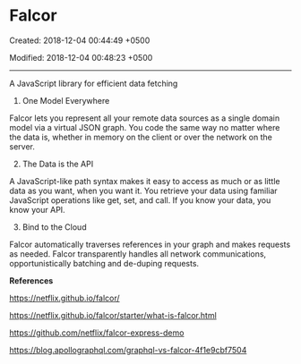 # Falcor

Created: 2018-12-04 00:44:49 +0500

Modified: 2018-12-04 00:48:23 +0500

---

A JavaScript library for efficient data fetching



1.  One Model Everywhere

Falcor lets you represent all your remote data sources as a single domain model via a virtual JSON graph. You code the same way no matter where the data is, whether in memory on the client or over the network on the server.

2.  The Data is the API

A JavaScript-like path syntax makes it easy to access as much or as little data as you want, when you want it. You retrieve your data using familiar JavaScript operations like get, set, and call. If you know your data, you know your API.

3.  Bind to the Cloud

Falcor automatically traverses references in your graph and makes requests as needed. Falcor transparently handles all network communications, opportunistically batching and de-duping requests.



**References**

<https://netflix.github.io/falcor/>

<https://netflix.github.io/falcor/starter/what-is-falcor.html>

<https://github.com/netflix/falcor-express-demo>

<https://blog.apollographql.com/graphql-vs-falcor-4f1e9cbf7504>
